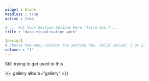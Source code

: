 ```yaml
---
widget : blank
headless : true
active : true

# ... Put Your Section Options Here (title etc.) ...
title : "data visualisation work"

[design]
# Choose how many columns the section has. Valid values: 1 or 2.
columns : "1"
---
```


Still trying to get used to this

{{< gallery album="gallery" >}}
